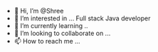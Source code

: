 - 👋 Hi, I’m @Shree
- 👀 I’m interested in ... Full stack Java developer 
- 🌱 I’m currently learning ..
- 💞️ I’m looking to collaborate on ...
- 📫 How to reach me ...

<!---
Shree145/Shree145 is a ✨ special ✨ repository because its `README.md` (this file) appears on your GitHub profile.
You can click the Preview link to take a look at your changes.
--->
